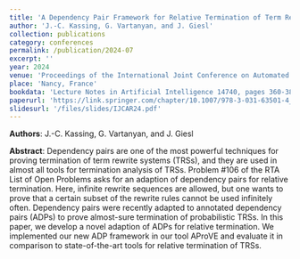 ```yaml
---
title: 'A Dependency Pair Framework for Relative Termination of Term Rewriting'
author: 'J.-C. Kassing, G. Vartanyan, and J. Giesl'
collection: publications
category: conferences
permalink: /publication/2024-07
excerpt: ''
year: 2024
venue: 'Proceedings of the International Joint Conference on Automated Reasoning (IJCAR 24)'
place: 'Nancy, France'
bookdata: 'Lecture Notes in Artificial Intelligence 14740, pages 360-380'
paperurl: 'https://link.springer.com/chapter/10.1007/978-3-031-63501-4_19'
slidesurl: '/files/slides/IJCAR24.pdf'
---
```


**Authors**: J.-C. Kassing, G. Vartanyan, and J. Giesl

**Abstract**:
Dependency pairs are one of the most powerful techniques for proving termination of term rewrite systems (TRSs), and they are used in almost all tools for termination analysis of TRSs. Problem #106 of the RTA List of Open Problems asks for an adaption of dependency pairs for relative termination. Here, infinite rewrite sequences are allowed, but one wants to prove that a certain subset of the rewrite rules cannot be used infinitely often. Dependency pairs were recently adapted to annotated dependency pairs (ADPs) to prove almost-sure termination of probabilistic TRSs. In this paper, we develop a novel adaption of ADPs for relative termination. We implemented our new ADP framework in our tool AProVE and evaluate it in comparison to state-of-the-art tools for relative termination of TRSs.